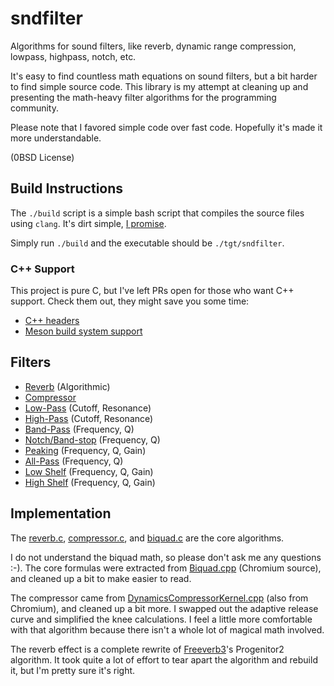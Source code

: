 
sndfilter
=========

Algorithms for sound filters, like reverb, dynamic range compression, lowpass, highpass, notch, etc.

It's easy to find countless math equations on sound filters, but a bit harder to find simple source
code.  This library is my attempt at cleaning up and presenting the math-heavy filter algorithms for
the programming community.

Please note that I favored simple code over fast code.  Hopefully it's made it more understandable.

(0BSD License)

Build Instructions
------------------

The `./build` script is a simple bash script that compiles the source files using `clang`.  It's
dirt simple, [I promise](https://github.com/velipso/sndfilter/blob/master/build).

Simply run `./build` and the executable should be `./tgt/sndfilter`.

### C++ Support

This project is pure C, but I've left PRs open for those who want C++ support.  Check them out, they
might save you some time:

* [C++ headers](https://github.com/velipso/sndfilter/pull/18)
* [Meson build system support](https://github.com/velipso/sndfilter/pull/19)

Filters
-------

* [Reverb](https://en.wikipedia.org/wiki/Reverberation) (Algorithmic)
* [Compressor](https://en.wikipedia.org/wiki/Dynamic_range_compression)
* [Low-Pass](https://en.wikipedia.org/wiki/Low-pass_filter) (Cutoff, Resonance)
* [High-Pass](https://en.wikipedia.org/wiki/High-pass_filter) (Cutoff, Resonance)
* [Band-Pass](https://en.wikipedia.org/wiki/Band-pass_filter) (Frequency, Q)
* [Notch/Band-stop](https://en.wikipedia.org/wiki/Band-stop_filter) (Frequency, Q)
* [Peaking](https://en.wikipedia.org/wiki/Equalization_(audio)) (Frequency, Q, Gain)
* [All-Pass](https://en.wikipedia.org/wiki/All-pass_filter) (Frequency, Q)
* [Low Shelf](http://www.audiorecording.me/what-is-a-low-shelf-and-high-shelf-filter-in-parametric-equalization.html) (Frequency, Q, Gain)
* [High Shelf](http://www.audiorecording.me/what-is-a-low-shelf-and-high-shelf-filter-in-parametric-equalization.html) (Frequency, Q, Gain)

Implementation
--------------

The [reverb.c](https://github.com/velipso/sndfilter/blob/master/src/reverb.c),
[compressor.c](https://github.com/velipso/sndfilter/blob/master/src/compressor.c), and
[biquad.c](https://github.com/velipso/sndfilter/blob/master/src/biquad.c) are the core
algorithms.

I do not understand the biquad math, so please don't ask me any questions :-).  The core formulas
were extracted from
[Biquad.cpp](https://github.com/nwjs/chromium.src/blob/df7f8c8582b9a78c806a7fa1e9d3f3ba51f7a698/third_party/WebKit/Source/platform/audio/Biquad.cpp)
(Chromium source), and cleaned up a bit to make easier to read.

The compressor came from
[DynamicsCompressorKernel.cpp](https://github.com/nwjs/chromium.src/blob/df7f8c8582b9a78c806a7fa1e9d3f3ba51f7a698/third_party/WebKit/Source/platform/audio/DynamicsCompressorKernel.cpp)
(also from Chromium), and cleaned up a bit more.  I swapped out the adaptive release curve and
simplified the knee calculations.  I feel a little more comfortable with that algorithm because
there isn't a whole lot of magical math involved.

The reverb effect is a complete rewrite of [Freeverb3](http://www.nongnu.org/freeverb3/)'s
Progenitor2 algorithm.  It took quite a lot of effort to tear apart the algorithm and rebuild
it, but I'm pretty sure it's right.
